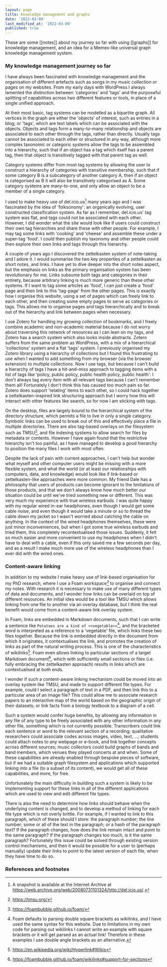 ```yaml
---
layout: page
title: Knowledge management and graphs
date: '2022-03-09'
last_modified_at: '2022-03-09'
published: true
---
```


These are some [[notes]] about my journey so far with using [[graphs]] for knowledge management, and an idea for a Memex-like universal graph knowledge management system.

### My knowledge management journey so far

I have always been fascinated with knowledge management and the organisation of different artefacts such as songs in my music collection or pages on my websites. From my early days with WordPress I always lamented the distinction between 'categories' and 'tags' and the purposeful splitting of capabilities across two different features or tools, in place of a single unified approach.

At their most basic, tag systems can be modelled as a bipartite graph. All vertices in the graph are either the 'objects' of interest, such as entries in a blog; or 'tags', which are text labels which can be associated with the objects. Objects and tags form a many-to-many relationship and objects are associated to each other through the tags, rather than directly. Usually tags cannot be associated to each other or structured in any way, although more complex taxonomic or categoric systems allow the tags to be assembled into a hierarchy, such that if an object has a tag which itself has a parent tag, then that object is transitively tagged with that parent tag as well.

Category systems differ from most tag systems by allowing the user to construct a hierarchy of categories with transitive membership, such that if some category B is a subcategory of another category A, then if an object is categorised as B it will also be transitively categorised as A. Some category systems are many-to-one, and only allow an object to be a member of a single category.

I used to make heavy use of del.icio.us[^del.icio.us] many years ago and I was fascinated by the idea of 'folksonomy': an organically evolving, user constructed classification system. As far as I remember, del.icio.us' tag system was flat, and tags could not be associated with each other. However, I did wonder what the site would look like if users could construct their own tag hierarchies and share these with other people. For example, I may tag some links with 'cooking' and 'cheese' and assemble these under a super-tag 'food'. I could then publish my taxonomy and other people could then explore their own links and tags through this hierarchy.

A couple of years ago I discovered the zettelkasten system of note-taking and I adore it. I would summarise the two key properties of a zettelkasten as short notes, and links. I have yet to dive deeper into the short notes aspect, but the emphasis on links as the primary organisation system has been revolutionary for me. Links subsume both tags and categories in their entirety, because arbitrary linking is much more generic than these other systems. If I want to tag some articles as 'food', I can just create a 'food' page and then link to this 'tag-page' from the other pages. This is exactly how I organise this website, using a set of pages which can freely link to each other, and then creating some empty pages to serve as categories or tags. This allows me to organise pages and tags hierarchically and to break out of the hierarchy and link between pages when necessary.

I use Zotero for handling my growing collection of bookmarks, and I freely combine academic and non-academic material because I do not worry about traversing this network of resources as I can lean on my tags, and Zotero has a search system which also looks inside abstracts. Zotero suffers from the same problem as WordPress, with a mix of a hierarchical 'collections' system and a flat 'tags' system. I previously organised my Zotero library using a hierarchy of collections but I found this frustrating to use when I wanted to add something from my browser (via the browser extension) to multiple collections. Now I use tags, but because I can't build a hierarchy of tags I have a hit-and-miss approach to tagging items with a list of tags like 'policy, public policy, public health policy, public health': I don't always tag every item with all relevant tags because I can't remember them all! Fortunately I don't think this has caused too much pain so far. Zotero does support 'relating' items to each other, so I could hack together a zettelkasten-inspired link structuring approach but I worry how this will interact with other features like search, so for now I am sticking with tags.

On the desktop, files are largely bound to the hierarchical system of the directory structure, which permits a file to live in only a single category. Symbolic links can be used to break out of this and effectively place a file in multiple directories. There are also tag-based overlays on the filesystem such as TMSU[^tmsu], and file indexing systems to allow search for files by metadata or contents. However I have again found that the restrictive hierarchy isn't too painful, as I have managed to develop a good hierarchy to position the many files I work with most often.

Despite the lack of pain with current approaches, I can't help but wonder what myself and other computer users might be missing with a more flexible system, and what the world (or at least our relationships with computers, data, and knowledge) would look like if link-based or zettelkasten-like approaches were more common. My friend Dale has a philosophy that users of products can become ignorant to the limitations of those products, and that we don't always know how much better our situation could be until we've tried something new or different. This was very much my experience with true wireless earbuds. I was quite happy with my regular wired in-ear headphones, even though I would get some cable noise, and even though it would take a minute or so to thread the cable down my jacket so I wasn't worried about catching the cable on anything. In the context of the wired headphones themselves, these were just minor inconveniences, but when I got some true wireless earbuds and tried them, this completely recontextualised those issues. Suddenly, it felt so much easier and more convenient to use my headphones when I didn't have to deal with a cable, even if this only saved me a few seconds per day, and as a result I make much more use of the wireless headphones than I ever did with the wired ones.

### Content-aware linking

In addition to my website I make heavy use of link-based organisation for my PhD research, where I use a Foam workspace[^foam] to organise and connect my notes. With research it is necessary to make use of many different types of data and documents, and I wonder how links can be overlaid on top of different resources. An initial idea would be a tool like TMSU which allows linking from one file to another via an overlay database, but I think the real benefit would come from a content-aware link overlay system.

In Foam, links are embedded in Markdown documents, such that I can write a sentence like `Potatoes are a kind of <<vegetable>>`[^square-brackets], and the bracketed word is interpreted as a reference to a 'vegetable' file, which links these two files together. Because the link is embedded directly in the document from which it originates, it contextualises the link, and promotes the creation of links as part of the natural writing process. This is one of the characteristics of wikilinks[^wikilinks]. Foam even allows linking to particular sections of a target Markdown document[^foam-section-link], which with sufficiently small sections or files (i.e. fully embracing the zettelkasten approach) results in links which are contextualised at both ends.

I wonder if such a content-aware linking mechanism could be moved into an overlay system like TMSU, and made to support different file types. For example, could I select a paragraph of text in a PDF, and then link this to a particular area of an image file? This could allow me to associate research papers to an interactive map of the world based on the geographic origin of their datasets; or link facts from a biology textbook to a diagram of a cell.

Such a system would confer huge benefits, by allowing any information in any file of any type to be freely associated with any other information in any other file, something which is not currently possible. Transcribers could link each sentence or word to the relevant section of a recording; qualitative researchers could associate codes across images, video, text, ...; students could attach notes to any webpage or e-book, and link together concepts across different sources; music collectors could build graphs of bands and band members, which venues they played concerts at and when. Some of these capabilities are already enabled through bespoke pieces of software, but if we had a suitable graph filesystem and applications which supported linking _into_ a file (to a subset of its content), we would get all of these capabilities, and more, for free.

Unfortunately the main difficulty in building such a system is likely to be implementing support for these links in all of the different applications which are used to view and edit different file types.

There is also the need to determine how links should behave when the underlying content is changed, and to develop a method of linking for each file type which is not overly brittle. For example, if I wanted to link to this paragraph, which of these should I store: the paragraph number; the line number; some or all of the text in the paragraph; or a hash of the paragraph text? If the paragraph changes, how does the link remain intact and point to the same paragraph? If the paragraph changes too much, is it the same paragraph? Fortunately this issue could be solved through existing version control mechanisms, and then it would be possible for a user to (perhaps manually) update their links to point to the latest version of each file, when they have time to do so.

### References and footnotes

[^del.icio.us]: A snapshot is available at the Internet Archive at <https://web.archive.org/web/20080731101324/http://del.icio.us/>.
[^tmsu]: <https://tmsu.org/>
[^foam]: <https://foambubble.github.io/foam/>
[^square-brackets]: Foam defaults to parsing double square brackets as wikilinks, and I have used the same syntax for this website. Due to limitations in my own code for parsing out wikilinks I cannot write an example with square brackets or it will get parsed as an actual link! Therefore in these examples I use double angle brackets as an alternative.
[^wikilinks]: <https://en.wikipedia.org/wiki/Hyperlink#Wikis>
[^foam-section-link]: <https://foambubble.github.io/foam/wikilinks#support-for-sections>

